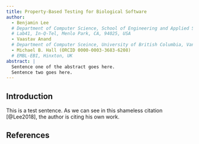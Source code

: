```yaml
---
title: Property-Based Testing for Biological Software
author:
  - Benjamin Lee
  # Department of Computer Science, School of Engineering and Applied Sciences, Harvard University, Cambridge, MA, 02138, USA
  # Lab41, In-Q-Tel, Menlo Park, CA, 94025, USA
  - Vaastav Anand
  # Department of Computer Sceince, University of British Columbia, Vancouver, BC, V6T 1Z4, Canada
  - Michael B. Hall (ORCID 0000-0003-3683-6208)
  # EMBL-EBI, Hinxton, UK
abstract: |
  Sentence one of the abstract goes here.
  Sentence two goes here.
---
```


## Introduction

This is a test sentence.
As we can see in this shameless citation [@Lee2018], the author is citing his own work.

## References
